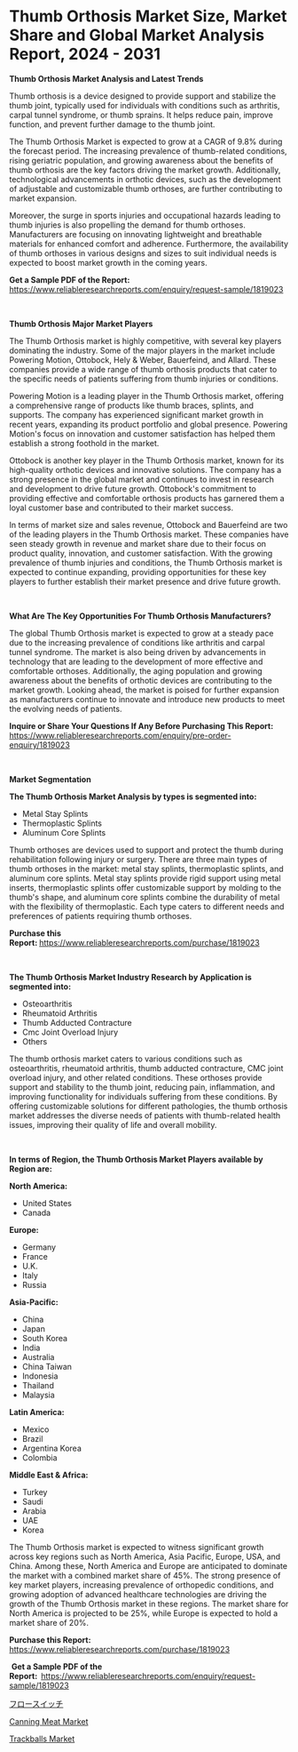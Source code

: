 <p><h1>Thumb Orthosis Market Size, Market Share and Global Market Analysis Report, 2024 - 2031</h1></p><p><strong>Thumb Orthosis Market Analysis and Latest Trends</strong></p>
<p><p>Thumb orthosis is a device designed to provide support and stabilize the thumb joint, typically used for individuals with conditions such as arthritis, carpal tunnel syndrome, or thumb sprains. It helps reduce pain, improve function, and prevent further damage to the thumb joint.</p><p>The Thumb Orthosis Market is expected to grow at a CAGR of 9.8% during the forecast period. The increasing prevalence of thumb-related conditions, rising geriatric population, and growing awareness about the benefits of thumb orthosis are the key factors driving the market growth. Additionally, technological advancements in orthotic devices, such as the development of adjustable and customizable thumb orthoses, are further contributing to market expansion.</p><p>Moreover, the surge in sports injuries and occupational hazards leading to thumb injuries is also propelling the demand for thumb orthoses. Manufacturers are focusing on innovating lightweight and breathable materials for enhanced comfort and adherence. Furthermore, the availability of thumb orthoses in various designs and sizes to suit individual needs is expected to boost market growth in the coming years.</p></p>
<p><strong>Get a Sample PDF of the Report:&nbsp;</strong> <a href="https://www.reliableresearchreports.com/enquiry/request-sample/1819023">https://www.reliableresearchreports.com/enquiry/request-sample/1819023</a></p>
<p>&nbsp;</p>
<p><strong>Thumb Orthosis Major Market Players</strong></p>
<p><p>The Thumb Orthosis market is highly competitive, with several key players dominating the industry. Some of the major players in the market include Powering Motion, Ottobock, Hely & Weber, Bauerfeind, and Allard. These companies provide a wide range of thumb orthosis products that cater to the specific needs of patients suffering from thumb injuries or conditions.</p><p>Powering Motion is a leading player in the Thumb Orthosis market, offering a comprehensive range of products like thumb braces, splints, and supports. The company has experienced significant market growth in recent years, expanding its product portfolio and global presence. Powering Motion's focus on innovation and customer satisfaction has helped them establish a strong foothold in the market.</p><p>Ottobock is another key player in the Thumb Orthosis market, known for its high-quality orthotic devices and innovative solutions. The company has a strong presence in the global market and continues to invest in research and development to drive future growth. Ottobock's commitment to providing effective and comfortable orthosis products has garnered them a loyal customer base and contributed to their market success.</p><p>In terms of market size and sales revenue, Ottobock and Bauerfeind are two of the leading players in the Thumb Orthosis market. These companies have seen steady growth in revenue and market share due to their focus on product quality, innovation, and customer satisfaction. With the growing prevalence of thumb injuries and conditions, the Thumb Orthosis market is expected to continue expanding, providing opportunities for these key players to further establish their market presence and drive future growth.</p></p>
<p>&nbsp;</p>
<p><strong>What Are The Key Opportunities For Thumb Orthosis Manufacturers?</strong></p>
<p><p>The global Thumb Orthosis market is expected to grow at a steady pace due to the increasing prevalence of conditions like arthritis and carpal tunnel syndrome. The market is also being driven by advancements in technology that are leading to the development of more effective and comfortable orthoses. Additionally, the aging population and growing awareness about the benefits of orthotic devices are contributing to the market growth. Looking ahead, the market is poised for further expansion as manufacturers continue to innovate and introduce new products to meet the evolving needs of patients.</p></p>
<p><strong>Inquire or Share Your Questions If Any Before Purchasing This Report:</strong> <a href="https://www.reliableresearchreports.com/enquiry/pre-order-enquiry/1819023">https://www.reliableresearchreports.com/enquiry/pre-order-enquiry/1819023</a></p>
<p>&nbsp;</p>
<p><strong>Market Segmentation</strong></p>
<p><strong>The Thumb Orthosis Market Analysis by types is segmented into:</strong></p>
<p><ul><li>Metal Stay Splints</li><li>Thermoplastic Splints</li><li>Aluminum Core Splints</li></ul></p>
<p><p>Thumb orthoses are devices used to support and protect the thumb during rehabilitation following injury or surgery. There are three main types of thumb orthoses in the market: metal stay splints, thermoplastic splints, and aluminum core splints. Metal stay splints provide rigid support using metal inserts, thermoplastic splints offer customizable support by molding to the thumb's shape, and aluminum core splints combine the durability of metal with the flexibility of thermoplastic. Each type caters to different needs and preferences of patients requiring thumb orthoses.</p></p>
<p><strong>Purchase this Report:&nbsp;</strong><a href="https://www.reliableresearchreports.com/purchase/1819023">https://www.reliableresearchreports.com/purchase/1819023</a></p>
<p>&nbsp;</p>
<p><strong>The Thumb Orthosis Market Industry Research by Application is segmented into:</strong></p>
<p><ul><li>Osteoarthritis</li><li>Rheumatoid Arthritis</li><li>Thumb Adducted Contracture</li><li>Cmc Joint Overload Injury</li><li>Others</li></ul></p>
<p><p>The thumb orthosis market caters to various conditions such as osteoarthritis, rheumatoid arthritis, thumb adducted contracture, CMC joint overload injury, and other related conditions. These orthoses provide support and stability to the thumb joint, reducing pain, inflammation, and improving functionality for individuals suffering from these conditions. By offering customizable solutions for different pathologies, the thumb orthosis market addresses the diverse needs of patients with thumb-related health issues, improving their quality of life and overall mobility.</p></p>
<p>&nbsp;</p>
<p><strong>In terms of Region, the Thumb Orthosis Market Players available by Region are:</strong></p>
<p>
    <p> <strong> North America: </strong>
        <ul>
            <li>United States</li>
            <li>Canada</li>
        </ul>
        </p> 
    <p> <strong> Europe: </strong>
        <ul>
            <li>Germany</li>
            <li>France</li>
            <li>U.K.</li>
            <li>Italy</li>
            <li>Russia</li>
        </ul>
        </p> 
    <p> <strong> Asia-Pacific: </strong>
        <ul>
            <li>China</li>
            <li>Japan</li>
            <li>South Korea</li>
            <li>India</li>
            <li>Australia</li>
            <li>China Taiwan</li>
            <li>Indonesia</li>
            <li>Thailand</li>
            <li>Malaysia</li>
        </ul>
        </p> 
    <p> <strong> Latin America: </strong>
        <ul>
            <li>Mexico</li>
            <li>Brazil</li>
            <li>Argentina Korea</li>
            <li>Colombia</li>
        </ul>
        </p> 
    <p> <strong> Middle East & Africa: </strong>
        <ul>
            <li>Turkey</li>
            <li>Saudi</li>
            <li>Arabia</li>
            <li>UAE</li>
            <li>Korea</li>
        </ul>
    </p>
    </p>
<p><p>The Thumb Orthosis market is expected to witness significant growth across key regions such as North America, Asia Pacific, Europe, USA, and China. Among these, North America and Europe are anticipated to dominate the market with a combined market share of 45%. The strong presence of key market players, increasing prevalence of orthopedic conditions, and growing adoption of advanced healthcare technologies are driving the growth of the Thumb Orthosis market in these regions. The market share for North America is projected to be 25%, while Europe is expected to hold a market share of 20%.</p></p>
<p><strong>Purchase this Report: </strong><a href="https://www.reliableresearchreports.com/purchase/1819023">https://www.reliableresearchreports.com/purchase/1819023</a></p>
<p>&nbsp;<strong>Get a Sample PDF of the Report:&nbsp;&nbsp;</strong><a href="https://www.reliableresearchreports.com/enquiry/request-sample/1819023">https://www.reliableresearchreports.com/enquiry/request-sample/1819023</a></p>
<p><strong></strong></p>
<p><p><a href="https://github.com/ppmazlotr77499/Market-Research-Report-List-1/blob/main/48048243942.md">フロースイッチ</a></p><p><a href="https://github.com/johnbach50/Market-Research-Report-List-2/blob/main/canning-meat-market.md">Canning Meat Market</a></p><p><a href="https://github.com/pjcfca/Market-Research-Report-List-1/blob/main/trackballs-market.md">Trackballs Market</a></p></p>